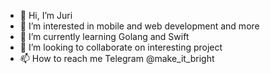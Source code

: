 - 👋 Hi, I’m Juri
- 👀 I’m interested in mobile and web development and more
- 🌱 I’m currently learning Golang and Swift
- 💞️ I’m looking to collaborate on interesting project
- 📫 How to reach me Telegram @make_it_bright

<!---
MakeItBright/MakeItBright is a ✨ special ✨ repository because its `README.md` (this file) appears on your GitHub profile.
You can click the Preview link to take a look at your changes.
--->
